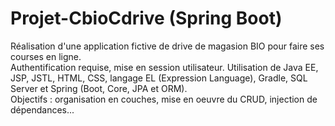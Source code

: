 # Projet-CbioCdrive (Spring Boot)

Réalisation d'une application fictive de drive de magasion BIO pour faire ses courses en ligne.  
Authentification requise, mise en session utilisateur. 
Utilisation de Java EE, JSP, JSTL, HTML, CSS, langage EL (Expression Language), Gradle, SQL Server et Spring (Boot, Core, JPA et ORM).  
Objectifs : organisation en couches, mise en oeuvre du CRUD, injection de dépendances...  
